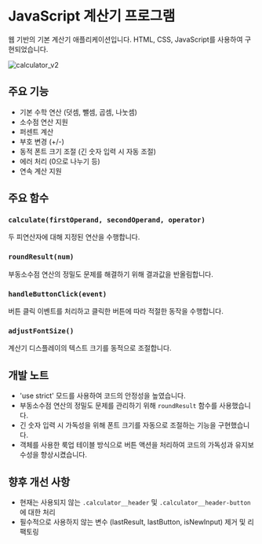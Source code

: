 # JavaScript 계산기 프로그램

웹 기반의 기본 계산기 애플리케이션입니다.
HTML, CSS, JavaScript를 사용하여 구현되었습니다.

![calculator_v2](https://github.com/user-attachments/assets/84047004-24f1-484e-88b8-80f976b56c64)


## 주요 기능

- 기본 수학 연산 (덧셈, 뺄셈, 곱셈, 나눗셈)
- 소수점 연산 지원
- 퍼센트 계산
- 부호 변경 (+/-)
- 동적 폰트 크기 조절 (긴 숫자 입력 시 자동 조절)
- 에러 처리 (0으로 나누기 등)
- 연속 계산 지원

## 주요 함수

### `calculate(firstOperand, secondOperand, operator)`
두 피연산자에 대해 지정된 연산을 수행합니다.

### `roundResult(num)`
부동소수점 연산의 정밀도 문제를 해결하기 위해 결과값을 반올림합니다.

### `handleButtonClick(event)`
버튼 클릭 이벤트를 처리하고 클릭한 버튼에 따라 적절한 동작을 수행합니다.

### `adjustFontSize()`
계산기 디스플레이의 텍스트 크기를 동적으로 조절합니다.

## 개발 노트

- 'use strict' 모드를 사용하여 코드의 안정성을 높였습니다.
- 부동소수점 연산의 정밀도 문제를 관리하기 위해 `roundResult` 함수를 사용했습니다.
- 긴 숫자 입력 시 가독성을 위해 폰트 크기를 자동으로 조절하는 기능을 구현했습니다.
- 객체를 사용한 룩업 테이블 방식으로 버튼 액션을 처리하여 코드의 가독성과 유지보수성을 향상시켰습니다.

## 향후 개선 사항

- 현재는 사용되지 않는 `.calculator__header` 및 `.calculator__header-button`에 대한 처리
- 필수적으로 사용하지 않는 변수 (lastResult, lastButton, isNewInput) 제거 및 리팩토링
